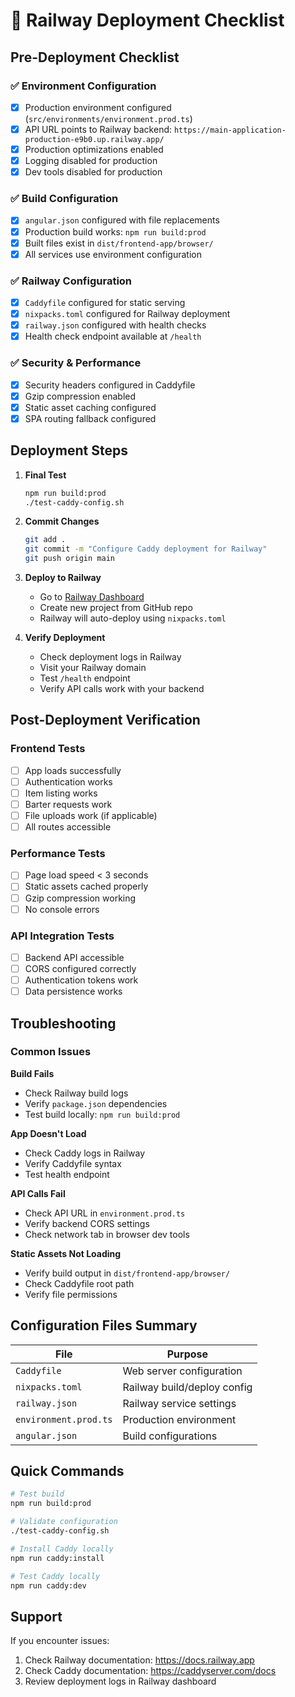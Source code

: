 # 🚀 Railway Deployment Checklist

## Pre-Deployment Checklist

### ✅ Environment Configuration
- [x] Production environment configured (`src/environments/environment.prod.ts`)
- [x] API URL points to Railway backend: `https://main-application-production-e9b0.up.railway.app/`
- [x] Production optimizations enabled
- [x] Logging disabled for production
- [x] Dev tools disabled for production

### ✅ Build Configuration
- [x] `angular.json` configured with file replacements
- [x] Production build works: `npm run build:prod`
- [x] Built files exist in `dist/frontend-app/browser/`
- [x] All services use environment configuration

### ✅ Railway Configuration
- [x] `Caddyfile` configured for static serving
- [x] `nixpacks.toml` configured for Railway deployment
- [x] `railway.json` configured with health checks
- [x] Health check endpoint available at `/health`

### ✅ Security & Performance
- [x] Security headers configured in Caddyfile
- [x] Gzip compression enabled
- [x] Static asset caching configured
- [x] SPA routing fallback configured

## Deployment Steps

1. **Final Test**
   ```bash
   npm run build:prod
   ./test-caddy-config.sh
   ```

2. **Commit Changes**
   ```bash
   git add .
   git commit -m "Configure Caddy deployment for Railway"
   git push origin main
   ```

3. **Deploy to Railway**
   - Go to [Railway Dashboard](https://railway.app)
   - Create new project from GitHub repo
   - Railway will auto-deploy using `nixpacks.toml`

4. **Verify Deployment**
   - Check deployment logs in Railway
   - Visit your Railway domain
   - Test `/health` endpoint
   - Verify API calls work with your backend

## Post-Deployment Verification

### Frontend Tests
- [ ] App loads successfully
- [ ] Authentication works
- [ ] Item listing works
- [ ] Barter requests work
- [ ] File uploads work (if applicable)
- [ ] All routes accessible

### Performance Tests
- [ ] Page load speed < 3 seconds
- [ ] Static assets cached properly
- [ ] Gzip compression working
- [ ] No console errors

### API Integration Tests
- [ ] Backend API accessible
- [ ] CORS configured correctly
- [ ] Authentication tokens work
- [ ] Data persistence works

## Troubleshooting

### Common Issues

**Build Fails**
- Check Railway build logs
- Verify `package.json` dependencies
- Test build locally: `npm run build:prod`

**App Doesn't Load**
- Check Caddy logs in Railway
- Verify Caddyfile syntax
- Test health endpoint

**API Calls Fail**
- Check API URL in `environment.prod.ts`
- Verify backend CORS settings
- Check network tab in browser dev tools

**Static Assets Not Loading**
- Verify build output in `dist/frontend-app/browser/`
- Check Caddyfile root path
- Verify file permissions

## Configuration Files Summary

| File | Purpose |
|------|---------|
| `Caddyfile` | Web server configuration |
| `nixpacks.toml` | Railway build/deploy config |
| `railway.json` | Railway service settings |
| `environment.prod.ts` | Production environment |
| `angular.json` | Build configurations |

## Quick Commands

```bash
# Test build
npm run build:prod

# Validate configuration
./test-caddy-config.sh

# Install Caddy locally
npm run caddy:install

# Test Caddy locally
npm run caddy:dev
```

## Support

If you encounter issues:
1. Check Railway documentation: https://docs.railway.app
2. Check Caddy documentation: https://caddyserver.com/docs
3. Review deployment logs in Railway dashboard
